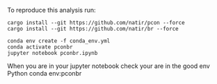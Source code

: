 To reproduce this analysis run:

```
cargo install --git https://github.com/natir/pcon --force
cargo install --git https://github.com/natir/br --force

conda env create -f conda_env.yml
conda activate pconbr
jupyter notebook pconbr.ipynb
```

When you are in your jupyter notebook check your are in the good env Python conda env:pconbr

